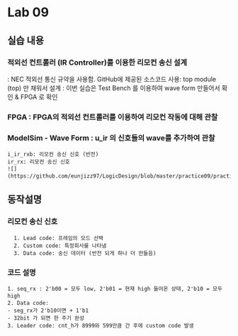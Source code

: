# Lab 09
## 실습 내용
### **적외선 컨트롤러 (IR Controller)를 이용한 리모컨 송신 설계** 
  : NEC 적외선 통신 규약을 사용함.
  GitHub에 제공된 소스코드 사용: top module (top) 만 채워서 설계 : 이번 실습은 Test Bench 를 이용하여 wave form 만들어서 확인 & FPGA 로 확인
  
###  **FPGA** : FPGA의 적외선 컨트롤러를 이용하여 리모컨 작동에 대해 관찰 
### **ModelSim - Wave Form** : u_ir 의 신호들의 wave를 추가하여 관찰
    i_ir_rxb: 리모컨 송신 신호 (반전)
    ir_rx: 리모컨 송신 신호
    ![](https://github.com/eunjizz97/LogicDesign/blob/master/practice09/practice09pic3.JPG) 

##  **동작설명**  
### 리모컨 송신 신호 
	  1. Lead code: 프레임의 모드 선택
	  2. Custom code: 특정회사를 나타냄
	  3. Data code: 송신 데이터 (반전 되게 하나 더 만들음)
### 코드 설명
	1. seq_rx : 2'b00 = 모두 low, 2'b01 = 현재 high 들어온 상태, 2'b10 = 모두 high 
	2. Data code: 
	- seg_rx가 2'b10이면 + 1'b1 
	- 32bit 가 되면 한 주기 완성
	3. Leader code: cnt_h가 8999와 599만큼 간 후에 custom code 발생
	

<!--stackedit_data:
eyJoaXN0b3J5IjpbNTgwODIzNDg3XX0=
-->
